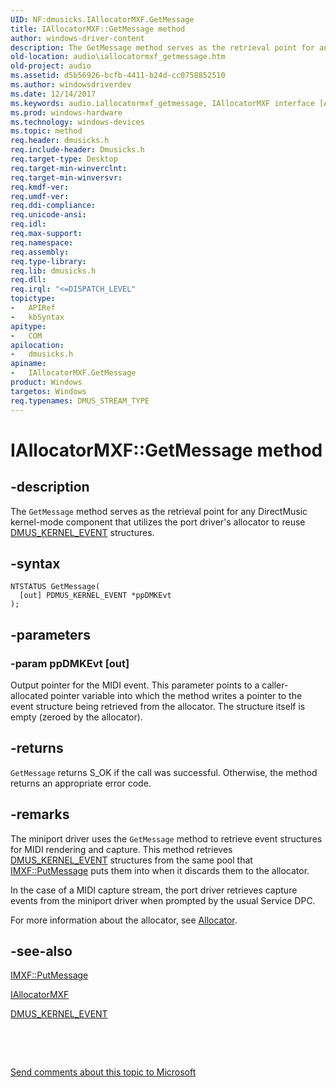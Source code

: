 ```yaml
---
UID: NF:dmusicks.IAllocatorMXF.GetMessage
title: IAllocatorMXF::GetMessage method
author: windows-driver-content
description: The GetMessage method serves as the retrieval point for any DirectMusic kernel-mode component that utilizes the port driver's allocator to reuse DMUS_KERNEL_EVENT structures.
old-location: audio\iallocatormxf_getmessage.htm
old-project: audio
ms.assetid: d5b56926-bcfb-4411-b24d-cc0758852510
ms.author: windowsdriverdev
ms.date: 12/14/2017
ms.keywords: audio.iallocatormxf_getmessage, IAllocatorMXF interface [Audio Devices], GetMessage method, dmusicks/IAllocatorMXF::GetMessage, IAllocatorMXF, IAllocatorMXF::GetMessage, GetMessage, GetMessage method [Audio Devices], IAllocatorMXF interface, audmp-routines_24207ff5-69a9-47bd-a756-78c2a218080e.xml, GetMessage method [Audio Devices]
ms.prod: windows-hardware
ms.technology: windows-devices
ms.topic: method
req.header: dmusicks.h
req.include-header: Dmusicks.h
req.target-type: Desktop
req.target-min-winverclnt: 
req.target-min-winversvr: 
req.kmdf-ver: 
req.umdf-ver: 
req.ddi-compliance: 
req.unicode-ansi: 
req.idl: 
req.max-support: 
req.namespace: 
req.assembly: 
req.type-library: 
req.lib: dmusicks.h
req.dll: 
req.irql: "<=DISPATCH_LEVEL"
topictype:
-	APIRef
-	kbSyntax
apitype:
-	COM
apilocation:
-	dmusicks.h
apiname:
-	IAllocatorMXF.GetMessage
product: Windows
targetos: Windows
req.typenames: DMUS_STREAM_TYPE
---
```


# IAllocatorMXF::GetMessage method


## -description


The <code>GetMessage</code> method serves as the retrieval point for any DirectMusic kernel-mode component that utilizes the port driver's allocator to reuse <a href="..\dmusicks\ns-dmusicks-_dmus_kernel_event.md">DMUS_KERNEL_EVENT</a> structures.


## -syntax


````
NTSTATUS GetMessage(
  [out] PDMUS_KERNEL_EVENT *ppDMKEvt
);
````


## -parameters




### -param ppDMKEvt [out]

Output pointer for the MIDI event. This parameter points to a caller-allocated pointer variable into which the method writes a pointer to the event structure being retrieved from the allocator. The structure itself is empty (zeroed by the allocator).


## -returns


<code>GetMessage</code> returns S_OK if the call was successful. Otherwise, the method returns an appropriate error code.



## -remarks


The miniport driver uses the <code>GetMessage</code> method to retrieve event structures for MIDI rendering and capture. This method retrieves <a href="..\dmusicks\ns-dmusicks-_dmus_kernel_event.md">DMUS_KERNEL_EVENT</a> structures from the same pool that <a href="https://msdn.microsoft.com/library/windows/hardware/ff536791">IMXF::PutMessage</a> puts them into when it discards them to the allocator.

In the case of a MIDI capture stream, the port driver retrieves capture events from the miniport driver when prompted by the usual Service DPC.

For more information about the allocator, see <a href="https://msdn.microsoft.com/8f263288-2f79-4f1d-b740-d78d40f47b32">Allocator</a>.



## -see-also

<a href="https://msdn.microsoft.com/library/windows/hardware/ff536791">IMXF::PutMessage</a>

<a href="..\dmusicks\nn-dmusicks-iallocatormxf.md">IAllocatorMXF</a>

<a href="..\dmusicks\ns-dmusicks-_dmus_kernel_event.md">DMUS_KERNEL_EVENT</a>

 

 

<a href="mailto:wsddocfb@microsoft.com?subject=Documentation%20feedback [audio\audio]:%20IAllocatorMXF::GetMessage method%20 RELEASE:%20(12/14/2017)&amp;body=%0A%0APRIVACY STATEMENT%0A%0AWe use your feedback to improve the documentation. We don't use your email address for any other purpose, and we'll remove your email address from our system after the issue that you're reporting is fixed. While we're working to fix this issue, we might send you an email message to ask for more info. Later, we might also send you an email message to let you know that we've addressed your feedback.%0A%0AFor more info about Microsoft's privacy policy, see http://privacy.microsoft.com/en-us/default.aspx." title="Send comments about this topic to Microsoft">Send comments about this topic to Microsoft</a>

